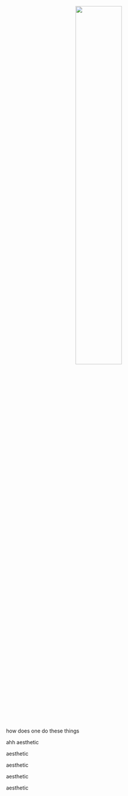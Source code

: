 <div align="center">
	<img width = "50%" src="https://github.com/user-attachments/assets/18c049ee-e24b-4c02-9c2f-4797bfae2869">
</div>

how does one do these things

ahh aesthetic

aesthetic

aesthetic

aesthetic

aesthetic
